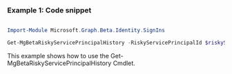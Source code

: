 ### Example 1: Code snippet

```powershell

Import-Module Microsoft.Graph.Beta.Identity.SignIns

Get-MgBetaRiskyServicePrincipalHistory -RiskyServicePrincipalId $riskyServicePrincipalId

```
This example shows how to use the Get-MgBetaRiskyServicePrincipalHistory Cmdlet.

